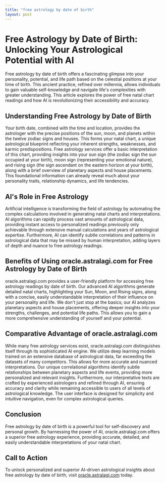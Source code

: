 ```yaml
---
title: "free astrology by date of birth"
layout: post
---
```


# Free Astrology by Date of Birth: Unlocking Your Astrological Potential with AI

Free astrology by date of birth offers a fascinating glimpse into your personality, potential, and life path based on the celestial positions at your time of birth. This ancient practice, refined over millennia, allows individuals to gain valuable self-knowledge and navigate life's complexities with greater understanding.  This article explores the power of free natal chart readings and how AI is revolutionizing their accessibility and accuracy.

## Understanding Free Astrology by Date of Birth

Your birth date, combined with the time and location, provides the astrologer with the precise positions of the sun, moon, and planets within the twelve zodiac signs and houses. This forms your natal chart, a unique astrological blueprint reflecting your inherent strengths, weaknesses, and karmic predispositions.  Free astrology services offer a basic interpretation of this chart, providing insights into your sun sign (the zodiac sign the sun occupied at your birth), moon sign (representing your emotional nature), and rising sign (the sign ascendant on the eastern horizon at your birth), along with a brief overview of planetary aspects and house placements.  This foundational information can already reveal much about your personality traits, relationship dynamics, and life tendencies.

## AI's Role in Free Astrology

Artificial intelligence is transforming the field of astrology by automating the complex calculations involved in generating natal charts and interpretations. AI algorithms can rapidly process vast amounts of astrological data, providing instant access to personalized readings previously only achievable through extensive manual calculations and years of astrological expertise.  Furthermore, AI can identify subtle correlations and patterns in astrological data that may be missed by human interpretation, adding layers of depth and nuance to free astrology readings.


## Benefits of Using oracle.astralagi.com for Free Astrology by Date of Birth

oracle.astralagi.com provides a user-friendly platform for accessing free astrology readings by date of birth.  Our advanced AI algorithms generate detailed natal charts, highlighting your Sun, Moon, and Rising signs, along with a concise, easily understandable interpretation of their influence on your personality and life.  We don't just stop at the basics; our AI analyzes planetary aspects and house placements, offering deeper insights into your strengths, challenges, and potential life paths. This allows you to gain a more comprehensive understanding of yourself and your potential.


## Comparative Advantage of oracle.astralagi.com

While many free astrology services exist, oracle.astralagi.com distinguishes itself through its sophisticated AI engine. We utilize deep learning models trained on an extensive database of astrological data, far exceeding the datasets of many competitors. This allows for more accurate and nuanced interpretations. Our unique correlational algorithms identify subtle relationships between planetary aspects and life events, providing more personalized and relevant insights.  Furthermore, our interpretative texts are crafted by experienced astrologers and refined through AI, ensuring accuracy and clarity while remaining accessible to users of all levels of astrological knowledge.  The user interface is designed for simplicity and intuitive navigation, even for complex astrological queries.

## Conclusion

Free astrology by date of birth is a powerful tool for self-discovery and personal growth.  By harnessing the power of AI, oracle.astralagi.com offers a superior free astrology experience, providing accurate, detailed, and easily understandable interpretations of your natal chart.

## Call to Action

To unlock personalized and superior AI-driven astrological insights about free astrology by date of birth, visit [oracle.astralagi.com](https://oracle.astralagi.com) today.
